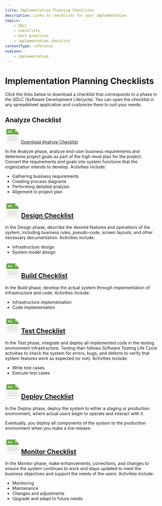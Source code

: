 ```yaml
---
title: Implementation Planning Checklists
description: Links to checklists for your implementation. 
topics:
    - SDLC
    - checklists
    - best practices
    - implementation checklist
contentType: reference
useCase:
    - implementation
---
```

# Implementation Planning Checklists

Click the links below to download a checklist that corresponds to a phase in the SDLC (Software Development Lifecycle). You can open the checklist in any spreadsheet application and customize them to suit your needs. 

## Analyze Checklist

<span data-trackOutbound>![](/media/articles/architecture-scenarios/checklists/file_type_icons-02.png) <a href="/media/articles/architecture-scenarios/checklists/Analyze-Checklist.xlsx">Download Analyze Checklist</a></span>

In the Analyze phase, analyze end-user business requirements and determine project goals as part of the high-level plan for the project. Convert the requirements and goals into system functions that the organization intends to develop. Activities include:

* Gathering business requirements
* Creating process diagrams
* Performing detailed analysis
* Alignment to project plan

## <span data-trackOutbound>![](/media/articles/architecture-scenarios/checklists/file_type_icons-02.png) [Design Checklist](/media/articles/architecture-scenarios/checklists/Design-Checklist.xlsx) </span>

In the Design phase, describe the desired features and operations of the system, including business rules, pseudo-code, screen layouts, and other necessary documentation. Activities include:

* Infrastructure design
* System model design

## <span data-trackOutbound>![](/media/articles/architecture-scenarios/checklists/file_type_icons-02.png) [Build Checklist](/media/articles/architecture-scenarios/checklists/Build-Checklist.xlsx) </span>

In the Build phase, develop the actual system through implementation of infrastructure and code. Activities include:

* Infrastructure implementation
* Code implementation

## <span data-trackOutbound>![](/media/articles/architecture-scenarios/checklists/file_type_icons-02.png) [Test Checklist](/media/articles/architecture-scenarios/checklists/Test-Checklist.xlsx) </span>

In the Test phase, integrate and deploy all implemented code in the testing environment infrastructure. Testing then follows Software Testing Life Cycle activities to check the system for errors, bugs, and defects to verify that system features work as expected (or not). Activities include:

* Write test cases
* Execute test cases

## <span data-trackOutbound>![](/media/articles/architecture-scenarios/checklists/file_type_icons-02.png) [Deploy Checklist](/media/articles/architecture-scenarios/checklists/Deploy-Checklist.xlsx) </span>

In the Deploy phase, deploy the system to either a staging or production environment, where actual users begin to operate and interact with it. 

Eventually, you deploy all components of the system to the production environment when you make a live release.

## <span data-trackOutbound>![](/media/articles/architecture-scenarios/checklists/file_type_icons-02.png) [Monitor Checklist](/media/articles/architecture-scenarios/checklists/Monitor-Checklist.xlsx) </span>

In the Monitor phase, make enhancements, corrections, and changes to ensure the system continues to work and stays updated to meet the business objectives and support the needs of the users. Activities include: 

* Monitoring
* Maintenance
* Changes and adjustments
* Upgrade and adapt to future needs 
